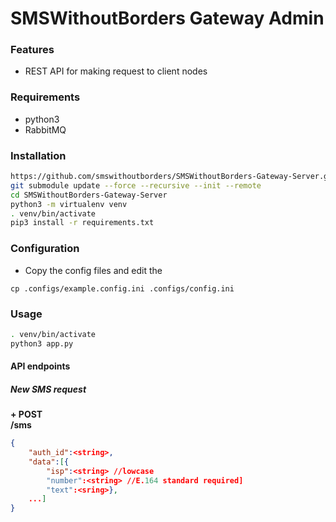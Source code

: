 # SMSWithoutBorders Gateway Admin
### Features
- REST API for making request to client nodes

### Requirements
- python3
- RabbitMQ 


### Installation
```bash
https://github.com/smswithoutborders/SMSWithoutBorders-Gateway-Server.git
git submodule update --force --recursive --init --remote
cd SMSWithoutBorders-Gateway-Server 
python3 -m virtualenv venv
. venv/bin/activate
pip3 install -r requirements.txt
```

### Configuration
- Copy the config files and edit the
```
cp .configs/example.config.ini .configs/config.ini
```


### Usage
```bash
. venv/bin/activate
python3 app.py
```

#### API endpoints
##### New SMS request
<b>+ POST<br>
/sms</b>
```json
{
	"auth_id":<string>,
	"data":[{
		"isp":<string> //lowcase
		"number":<string> //E.164 standard required]
		"text":<sring>},
	...]
}
```
